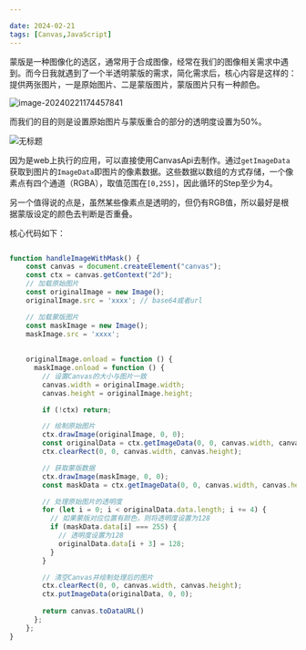 ```yaml
---

date: 2024-02-21
tags: [Canvas,JavaScript]
---
```



蒙版是一种图像化的选区，通常用于合成图像，经常在我们的图像相关需求中遇到。而今日我就遇到了一个半透明蒙版的需求，简化需求后，核心内容是这样的：提供两张图片，一是原始图片、二是蒙版图片，蒙版图片只有一种颜色。

![image-20240221174457841](https://jsd.cdn.zzko.cn/gh/Zhuxb-Clouds/PicDepot/img/image-20240221174457841.png)

而我们的目的则是设置原始图片与蒙版重合的部分的透明度设置为50%。

![无标题](https://jsd.cdn.zzko.cn/gh/Zhuxb-Clouds/PicDepot/img/%E6%97%A0%E6%A0%87%E9%A2%98.png)

因为是web上执行的应用，可以直接使用CanvasApi去制作。通过`getImageData`获取到图片的`ImageData`即图片的像素数据。这些数据以数组的方式存储，一个像素点有四个通道（RGBA），取值范围在`[0,255]`，因此循环的Step至少为4。

另一个值得说的点是，虽然某些像素点是透明的，但仍有RGB值，所以最好是根据蒙版设定的颜色去判断是否重叠。

核心代码如下：

```javascript

function handleImageWithMask() {
    const canvas = document.createElement("canvas");
    const ctx = canvas.getContext("2d");
    // 加载原始图片
    const originalImage = new Image();
    originalImage.src = 'xxxx'; // base64或者url

    // 加载蒙版图片
    const maskImage = new Image();
    maskImage.src = 'xxxx';
    
    
    originalImage.onload = function () {
      maskImage.onload = function () {
        // 设置Canvas的大小与图片一致
        canvas.width = originalImage.width;
        canvas.height = originalImage.height;

        if (!ctx) return;

        // 绘制原始图片
        ctx.drawImage(originalImage, 0, 0);
        const originalData = ctx.getImageData(0, 0, canvas.width, canvas.height);
        ctx.clearRect(0, 0, canvas.width, canvas.height);

        // 获取蒙版数据
        ctx.drawImage(maskImage, 0, 0);
        const maskData = ctx.getImageData(0, 0, canvas.width, canvas.height);

        // 处理原始图片的透明度
        for (let i = 0; i < originalData.data.length; i += 4) {
          // 如果蒙版对应位置有颜色，则将透明度设置为128
          if (maskData.data[i] === 255) {
            // 透明度设置为128
            originalData.data[i + 3] = 128;
          }
        }

        // 清空Canvas并绘制处理后的图片
        ctx.clearRect(0, 0, canvas.width, canvas.height);
        ctx.putImageData(originalData, 0, 0);
		
        return canvas.toDataURL()
      };
    };
}
```

